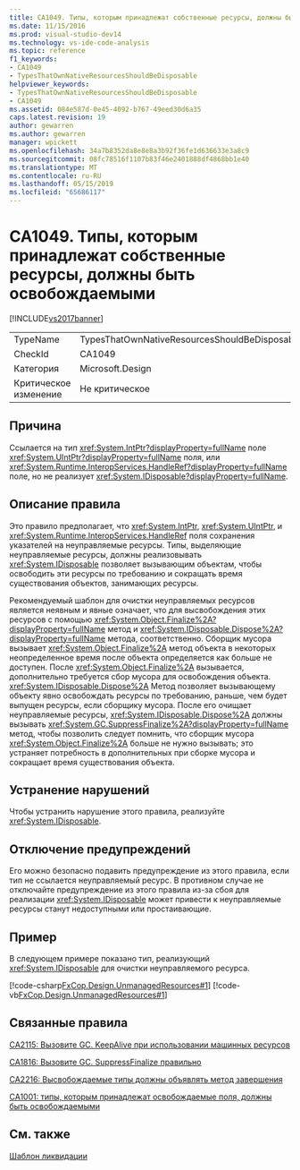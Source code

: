 ```yaml
---
title: CA1049. Типы, которым принадлежат собственные ресурсы, должны быть освобождаемыми | Документация Майкрософт
ms.date: 11/15/2016
ms.prod: visual-studio-dev14
ms.technology: vs-ide-code-analysis
ms.topic: reference
f1_keywords:
- CA1049
- TypesThatOwnNativeResourcesShouldBeDisposable
helpviewer_keywords:
- TypesThatOwnNativeResourcesShouldBeDisposable
- CA1049
ms.assetid: 084e587d-0e45-4092-b767-49eed30d6a35
caps.latest.revision: 19
author: gewarren
ms.author: gewarren
manager: wpickett
ms.openlocfilehash: 34a7b8352da8e8e8a3b92f36fe1d636633e3a8c9
ms.sourcegitcommit: 08fc78516f1107b83f46e2401888df4868bb1e40
ms.translationtype: MT
ms.contentlocale: ru-RU
ms.lasthandoff: 05/15/2019
ms.locfileid: "65686117"
---
```

# <a name="ca1049-types-that-own-native-resources-should-be-disposable"></a>CA1049. Типы, которым принадлежат собственные ресурсы, должны быть освобождаемыми
[!INCLUDE[vs2017banner](../includes/vs2017banner.md)]

|||
|-|-|
|TypeName|TypesThatOwnNativeResourcesShouldBeDisposable|
|CheckId|CA1049|
|Категория|Microsoft.Design|
|Критическое изменение|Не критическое|

## <a name="cause"></a>Причина
 Ссылается на тип <xref:System.IntPtr?displayProperty=fullName> поле <xref:System.UIntPtr?displayProperty=fullName> поля, или <xref:System.Runtime.InteropServices.HandleRef?displayProperty=fullName> поле, но не реализует <xref:System.IDisposable?displayProperty=fullName>.

## <a name="rule-description"></a>Описание правила
 Это правило предполагает, что <xref:System.IntPtr>, <xref:System.UIntPtr>, и <xref:System.Runtime.InteropServices.HandleRef> поля сохранения указателей на неуправляемые ресурсы. Типы, выделяющие неуправляемые ресурсы, должны реализовывать <xref:System.IDisposable> позволяет вызывающим объектам, чтобы освободить эти ресурсы по требованию и сокращать время существования объектов, занимающих ресурсы.

 Рекомендуемый шаблон для очистки неуправляемых ресурсов является неявным и явные означает, что для высвобождения этих ресурсов с помощью <xref:System.Object.Finalize%2A?displayProperty=fullName> метод и <xref:System.IDisposable.Dispose%2A?displayProperty=fullName> метода, соответственно. Сборщик мусора вызывает <xref:System.Object.Finalize%2A> метод объекта в некоторых неопределенное время после объекта определяется как больше не доступен. После <xref:System.Object.Finalize%2A> вызывается, дополнительно требуется сбор мусора для освобождения объекта. <xref:System.IDisposable.Dispose%2A> Метод позволяет вызывающему объекту явно освобождать ресурсы по требованию, раньше, чем будет выпущен ресурсы, если сборщику мусора. После его очищает неуправляемые ресурсы, <xref:System.IDisposable.Dispose%2A> должны вызывать <xref:System.GC.SuppressFinalize%2A?displayProperty=fullName> метод, чтобы позволить следует помнить, что сборщик мусора <xref:System.Object.Finalize%2A> больше не нужно вызывать; это устраняет потребность в дополнительных при сборке мусора и сокращает время существования объекта.

## <a name="how-to-fix-violations"></a>Устранение нарушений
 Чтобы устранить нарушение этого правила, реализуйте <xref:System.IDisposable>.

## <a name="when-to-suppress-warnings"></a>Отключение предупреждений
 Его можно безопасно подавить предупреждение из этого правила, если тип не ссылается неуправляемый ресурс. В противном случае не отключайте предупреждение из этого правила из-за сбоя для реализации <xref:System.IDisposable> может привести к неуправляемые ресурсы станут недоступными или простаивающие.

## <a name="example"></a>Пример
 В следующем примере показано тип, реализующий <xref:System.IDisposable> для очистки неуправляемого ресурса.

 [!code-csharp[FxCop.Design.UnmanagedResources#1](../snippets/csharp/VS_Snippets_CodeAnalysis/FxCop.Design.UnmanagedResources/cs/FxCop.Design.UnmanagedResources.cs#1)]
 [!code-vb[FxCop.Design.UnmanagedResources#1](../snippets/visualbasic/VS_Snippets_CodeAnalysis/FxCop.Design.UnmanagedResources/vb/FxCop.Design.UnmanagedResources.vb#1)]

## <a name="related-rules"></a>Связанные правила
 [CA2115: Вызовите GC. KeepAlive при использовании машинных ресурсов](../code-quality/ca2115-call-gc-keepalive-when-using-native-resources.md)

 [CA1816: Вызовите GC. SuppressFinalize правильно](../code-quality/ca1816-call-gc-suppressfinalize-correctly.md)

 [CA2216: Высвобождаемые типы должны объявлять метод завершения](../code-quality/ca2216-disposable-types-should-declare-finalizer.md)

 [CA1001: типы, которым принадлежат освобождаемые поля, должны быть освобождаемыми](../code-quality/ca1001-types-that-own-disposable-fields-should-be-disposable.md)

## <a name="see-also"></a>См. также
  [Шаблон ликвидации](https://msdn.microsoft.com/library/31a6c13b-d6a2-492b-9a9f-e5238c983bcb)
